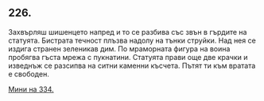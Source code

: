 ## 226.

Захвърляш шишенцето напред и то се разбива със звън в гърдите на
статуята. Бистрата течност плъзва надолу на тънки струйки. Над нея
се издига странен зеленикав дим. По мраморната фигура на воина
пробягва гъста мрежа с пукнатини. Статуята прави още две крачки и
изведнъж се разсипва на ситни каменни късчета. Пътят ти към
вратата е свободен.

[Мини на 334.](./334)
